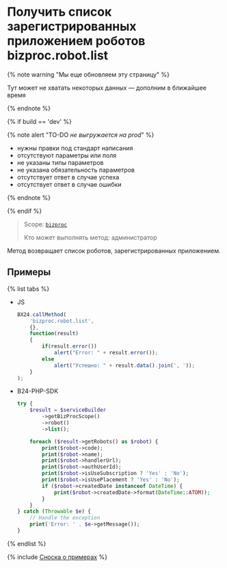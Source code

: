 # Получить список зарегистрированных приложением роботов bizproc.robot.list

{% note warning "Мы еще обновляем эту страницу" %}

Тут может не хватать некоторых данных — дополним в ближайшее время

{% endnote %}

{% if build == 'dev' %}

{% note alert "TO-DO _не выгружается на prod_" %}

- нужны правки под стандарт написания
- отсутствуют параметры или поля
- не указаны типы параметров
- не указана обязательность параметров
- отсутствует ответ в случае успеха
- отсутствует ответ в случае ошибки

{% endnote %}

{% endif %}

> Scope: [`bizproc`](../../scopes/permissions.md)
>
> Кто может выполнять метод: администратор

Метод возвращает список роботов, зарегистрированных приложением.

## Примеры

{% list tabs %}

- JS

	```javascript
	BX24.callMethod(
		'bizproc.robot.list',
		{},
		function(result)
		{
			if(result.error())
				alert("Error: " + result.error());
			else
				alert("Успешно: " + result.data().join(', '));
		}
	);
	```

- B24-PHP-SDK

	```php
	try {
		$result = $serviceBuilder
			->getBizProcScope()
			->robot()
			->list();

		foreach ($result->getRobots() as $robot) {
			print($robot->code);
			print($robot->name);
			print($robot->handlerUrl);
			print($robot->authUserId);
			print($robot->isUseSubscription ? 'Yes' : 'No');
			print($robot->isUsePlacement ? 'Yes' : 'No');
			if ($robot->createdDate instanceof DateTime) {
				print($robot->createdDate->format(DateTime::ATOM));
			}
		}
	} catch (Throwable $e) {
		// Handle the exception
		print('Error: ' . $e->getMessage());
	}
	```
{% endlist %}

{% include [Сноска о примерах](../../../_includes/examples.md) %}